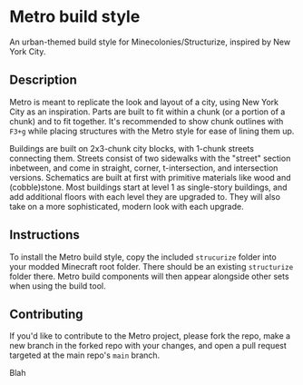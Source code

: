 # Metro build style
An urban-themed build style for Minecolonies/Structurize, inspired by New York City.

## Description
Metro is meant to replicate the look and layout of a city, using New York City as an inspiration. Parts are built to fit within a chunk (or a portion of a chunk) and to fit together. It's recommended to show chunk outlines with `F3+g` while placing structures with the Metro style for ease of lining them up.

Buildings are built on 2x3-chunk city blocks, with 1-chunk streets connecting them. Streets consist of two sidewalks with the "street" section inbetween, and come in straight, corner, t-intersection, and intersection versions. Schematics are built at first with primitive materials like wood and (cobble)stone. Most buildings start at level 1 as single-story buildings, and add additional floors with each level they are upgraded to. They will also take on a more sophisticated, modern look with each upgrade.

## Instructions
To install the Metro build style, copy the included `strucurize` folder into your modded Minecraft root folder. There should be an existing `structurize` folder there. Metro build components will then appear alongside other sets when using the build tool.

## Contributing
If you'd like to contribute to the Metro project, please fork the repo, make a new branch in the forked repo with your changes, and open a pull request targeted at the main repo's `main` branch.

Blah